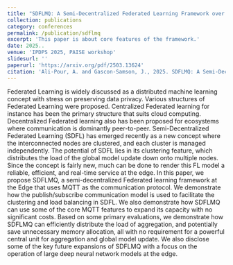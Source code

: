 ```yaml
---
title: "SDFLMQ: A Semi-Decentralized Federated Learning Framework over MQTT"
collection: publications
category: conferences
permalink: /publication/sdflmq
excerpt: 'This paper is about core features of the framework.'
date: 2025..
venue: 'IPDPS 2025, PAISE workshop'
slidesurl: ''
paperurl: 'https://arxiv.org/pdf/2503.13624'
citation: 'Ali-Pour, A. and Gascon-Samson, J., 2025. SDFLMQ: A Semi-Decentralized Federated Learning Framework over MQTT. arXiv preprint arXiv:2503.13624.'
---
```


Federated Learning is widely discussed as a distributed machine learning concept with stress on preserving data privacy. Various structures of Federated Learning were proposed. Centralized Federated learning for instance has been the primary structure that suits cloud computing. Decentralized Federated learning also has been proposed for ecosystems where communication is dominantly peer-to-peer. Semi-Decentralized Federated Learning (SDFL) has emerged recently as a new concept where the interconnected nodes are clustered, and each cluster is managed independently. The potential of SDFL lies in its clustering feature, which distributes the load of the global model update down onto multiple nodes. Since the concept is fairly new, much can be done to render this FL model a reliable, efficient, and real-time service at the edge. In this paper, we propose SDFLMQ, a semi-decentralized Federated learning framework at the Edge that uses MQTT as the communication protocol. We demonstrate how the publish/subscribe communication model is used to facilitate the clustering and load balancing in SDFL. We also demonstrate how SDFLMQ can use some of the core MQTT features to expand its capacity with no significant costs. Based on some primary evaluations, we demonstrate how SDFLMQ can efficiently distribute the load of aggregation, and potentially save unnecessary memory allocation, all with no requirement for a powerful central unit for aggregation and global model update. We also disclose some of the key future expansions of SDFLMQ with a focus on the operation of large deep neural network models at the edge. 
